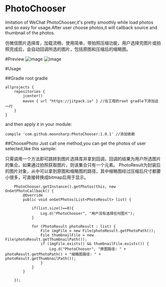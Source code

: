 # PhotoChooser
Imitation of WeChat PhotoChooser,it's pretty smoothly while load photos and so easy for usage.After user choose photos,it will callback source and thumbnail of the photos.

仿微信图片选择库，加载流畅，使用简单，带拍照压缩功能，用户选择完图片或拍照完成后，会自动回调所选的图片，包括原图和压缩后的缩略图。

#Preview
![image](https://github.com/moonsharp/PhotoChooser/blob/master/img/read_me_01.jpg)
![image](https://github.com/moonsharp/PhotoChooser/blob/master/img/read_me_02.jpg)

#Usage

##Gradle
root gradle
```
allprojects {
    repositories { 
        jcenter()      
        maven { url "https://jitpack.io" } //在工程的root gradle下添加这一行      
    }    
}
```

and then apply it in your module:
```
compile 'com.github.moonsharp:PhotoChooser:1.0.1' //添加依赖
```
##ChoosePhoto
Just call one method,you can get the photos of user selected,like this sample:

只需调用一个方法即可跳转到图片选择库并拿到回调，回调的结果为用户所选图片的集合。如果通过拍照获取图片，则该集合只有一个元素。
PhotoResult为封装后的图片对象，从中可以拿到原图和缩略图的路径，其中缩略图经过压缩后尺寸都要小很多，可直接转换成bitmap后用于显示。
```
    PhotoChooser.getInstance().getPhotos(this, new OnGetPhotoCallback() {
        @Override
        public void onGetPhotos(List<PhotoResult> list) {

            if(list.size()==0){
                Log.d("PhotoChooser", "用户没有选择任何图片");
            }

            for (PhotoResult photoResult : list) {
                File imgFile = new File(photoResult.getPhotoPath());
                File thumbnailFile = new File(photoResult.getThumbnailPath());
                if (imgFile.exists() && thumbnailFile.exists()) {
                    Log.d("PhotoChooser", "原图路径: " + photoResult.getPhotoPath() + "缩略图路径: " + photoResult.getThumbnailPath());
                }
            }
        }

    });
```

